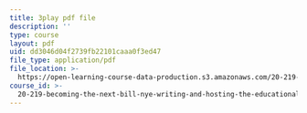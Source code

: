 ```yaml
---
title: 3play pdf file
description: ''
type: course
layout: pdf
uid: dd3046d04f2739fb22101caaa0f3ed47
file_type: application/pdf
file_location: >-
  https://open-learning-course-data-production.s3.amazonaws.com/20-219-becoming-the-next-bill-nye-writing-and-hosting-the-educational-show-january-iap-2015/dd3046d04f2739fb22101caaa0f3ed47_ZCO2uAbgv6Y.pdf
course_id: >-
  20-219-becoming-the-next-bill-nye-writing-and-hosting-the-educational-show-january-iap-2015
---
```

